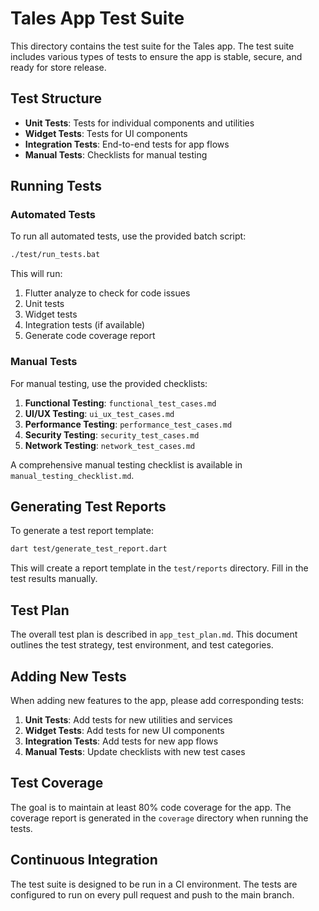 # Tales App Test Suite

This directory contains the test suite for the Tales app. The test suite includes various types of tests to ensure the app is stable, secure, and ready for store release.

## Test Structure

- **Unit Tests**: Tests for individual components and utilities
- **Widget Tests**: Tests for UI components
- **Integration Tests**: End-to-end tests for app flows
- **Manual Tests**: Checklists for manual testing

## Running Tests

### Automated Tests

To run all automated tests, use the provided batch script:

```bash
./test/run_tests.bat
```

This will run:
1. Flutter analyze to check for code issues
2. Unit tests
3. Widget tests
4. Integration tests (if available)
5. Generate code coverage report

### Manual Tests

For manual testing, use the provided checklists:

1. **Functional Testing**: `functional_test_cases.md`
2. **UI/UX Testing**: `ui_ux_test_cases.md`
3. **Performance Testing**: `performance_test_cases.md`
4. **Security Testing**: `security_test_cases.md`
5. **Network Testing**: `network_test_cases.md`

A comprehensive manual testing checklist is available in `manual_testing_checklist.md`.

## Generating Test Reports

To generate a test report template:

```bash
dart test/generate_test_report.dart
```

This will create a report template in the `test/reports` directory. Fill in the test results manually.

## Test Plan

The overall test plan is described in `app_test_plan.md`. This document outlines the test strategy, test environment, and test categories.

## Adding New Tests

When adding new features to the app, please add corresponding tests:

1. **Unit Tests**: Add tests for new utilities and services
2. **Widget Tests**: Add tests for new UI components
3. **Integration Tests**: Add tests for new app flows
4. **Manual Tests**: Update checklists with new test cases

## Test Coverage

The goal is to maintain at least 80% code coverage for the app. The coverage report is generated in the `coverage` directory when running the tests.

## Continuous Integration

The test suite is designed to be run in a CI environment. The tests are configured to run on every pull request and push to the main branch.
